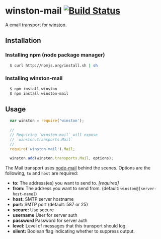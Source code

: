 # winston-mail [![Build Status](https://secure.travis-ci.org/wavded/winston-mail.png)](http://travis-ci.org/wavded/winston-mail)

A email transport for [winston][0].

## Installation

### Installing npm (node package manager)

``` sh
  $ curl http://npmjs.org/install.sh | sh
```

### Installing winston-mail

``` sh
  $ npm install winston
  $ npm install winston-mail
```

## Usage
``` js
  var winston = require('winston');
  
  //
  // Requiring `winston-mail` will expose 
  // `winston.transports.Mail`
  //
  require('winston-mail').Mail;
  
  winston.add(winston.transports.Mail, options);
```

The Mail transport uses [node-mail](https://github.com/weaver/node-mail) behind the scenes.  Options are the following, `to` and `host` are required:

* __to:__ The address(es) you want to send to. *[required]*
* __from:__ The address you want to send from. (default: `winston@[server-host-name]`)
* __host:__ SMTP server hostname
* __port:__ SMTP port (default: 587 or 25)
* __secure:__ Use secure
* __username__ User for server auth
* __password__ Password for server auth
* __level:__ Level of messages that this transport should log. 
* __silent:__ Boolean flag indicating whether to suppress output.

[0]: https://github.com/flatiron/winston
